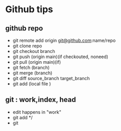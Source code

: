 # Github tips
## github repo
- git remote add origin git@github.com:name/repo
- git clone repo
- git checkout branch
- git push (origin main)(if checkouted, noneed)
- git pull (origin main)(if)
- git fetch (branch)
- git merge (branch)
- git diff source_branch target_branch
- git add <filename> (local file )
## git : work,index, head
- edit happens in "work"
- git add */<filename>  
- git 